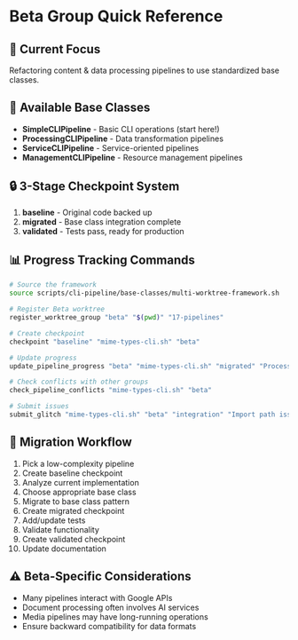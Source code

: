 # Beta Group Quick Reference

## 🎯 Current Focus
Refactoring content & data processing pipelines to use standardized base classes.

## 🔧 Available Base Classes
- **SimpleCLIPipeline** - Basic CLI operations (start here!)
- **ProcessingCLIPipeline** - Data transformation pipelines
- **ServiceCLIPipeline** - Service-oriented pipelines
- **ManagementCLIPipeline** - Resource management pipelines

## 🔒 3-Stage Checkpoint System
1. **baseline** - Original code backed up
2. **migrated** - Base class integration complete
3. **validated** - Tests pass, ready for production

## 📊 Progress Tracking Commands
```bash
# Source the framework
source scripts/cli-pipeline/base-classes/multi-worktree-framework.sh

# Register Beta worktree
register_worktree_group "beta" "$(pwd)" "17-pipelines"

# Create checkpoint
checkpoint "baseline" "mime-types-cli.sh" "beta"

# Update progress
update_pipeline_progress "beta" "mime-types-cli.sh" "migrated" "ProcessingCLIPipeline base"

# Check conflicts with other groups
check_pipeline_conflicts "mime-types-cli.sh" "beta"

# Submit issues
submit_glitch "mime-types-cli.sh" "beta" "integration" "Import path issues" "medium"
```

## 🚀 Migration Workflow
1. Pick a low-complexity pipeline
2. Create baseline checkpoint
3. Analyze current implementation
4. Choose appropriate base class
5. Migrate to base class pattern
6. Create migrated checkpoint
7. Add/update tests
8. Validate functionality
9. Create validated checkpoint
10. Update documentation

## ⚠️ Beta-Specific Considerations
- Many pipelines interact with Google APIs
- Document processing often involves AI services
- Media pipelines may have long-running operations
- Ensure backward compatibility for data formats
